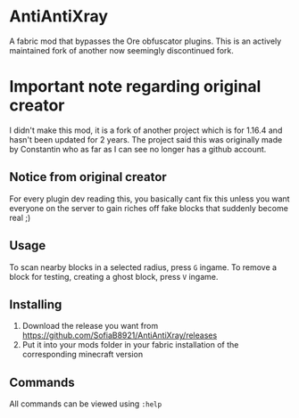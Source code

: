 # AntiAntiXray
A fabric mod that bypasses the Ore obfuscator plugins. This is an actively maintained fork of another now seemingly discontinued fork.

# Important note regarding original creator
I didn't make this mod, it is a fork of another project which is for 1.16.4 and hasn't been updated for 2 years. The project said this was originally made by Constantin who as far as I can see no longer has a github account.

## Notice from original creator
For every plugin dev reading this, you basically cant fix this unless you want everyone on the server to gain riches off fake blocks that suddenly become real ;)

## Usage
To scan nearby blocks in a selected radius, press `G` ingame.
To remove a block for testing, creating a ghost block, press `V` ingame.

## Installing
1. Download the release you want from https://github.com/SofiaB8921/AntiAntiXray/releases
2. Put it into your mods folder in your fabric installation of the corresponding minecraft version

## Commands
All commands can be viewed using `:help`

